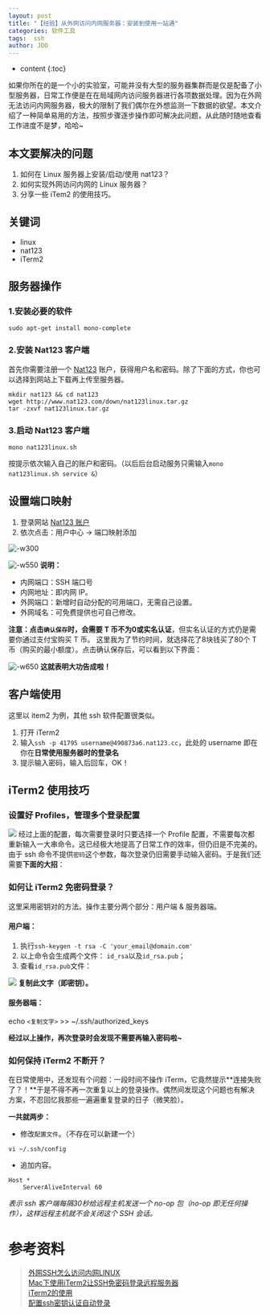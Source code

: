```yaml
---
layout: post
title: "【经验】从外网访问内网服务器：安装到使用一站通"
categories: 软件工具
tags:  ssh  
author: JDO
---
```


* content
{:toc}

如果你所在的是一个小的实验室，可能并没有大型的服务器集群而是仅是配备了小型服务器，日常工作便是在在局域网内访问服务器进行各项数据处理。因为在外网无法访问内网服务器，极大的限制了我们偶尔在外想监测一下数据的欲望。本文介绍了一种简单易用的方法，按照步骤逐步操作即可解决此问题，从此随时随地查看工作进度不是梦，哈哈~




## 本文要解决的问题
1. 如何在 Linux 服务器上安装/启动/使用 nat123？
2. 如何实现外网访问内网的 Linux 服务器？
3. 分享一些 iTem2 的使用技巧。

## 关键词
-  linux
-  nat123
-  iTerm2

## 服务器操作
### 1.安装必要的软件
```shell
sudo apt-get install mono-complete
```

### 2.安装 Nat123 客户端
首先你需要注册一个 [Nat123](http://www.nat123.com/) 账户，获得用户名和密码。除了下面的方式，你也可以选择到网站上下载再上传至服务器。

```shell
mkdir nat123 && cd nat123
wget http://www.nat123.com/down/nat123linux.tar.gz
tar -zxvf nat123linux.tar.gz
```

### 3.启动 Nat123 客户端
```shell
mono nat123linux.sh
```
按提示依次输入自己的账户和密码。（以后后台启动服务只需输入`mono nat123linux.sh service &`）

## 设置端口映射
1. 登录网站 [Nat123 账户](http://www.nat123.com/)
2. 依次点击：用户中心 → 端口映射添加

![-w300](https://raw.githubusercontent.com/woaielf/woaielf.github.io/master/_posts/Pic/1710/171029/15092878695134.jpg)

![-w550](https://raw.githubusercontent.com/woaielf/woaielf.github.io/master/_posts/Pic/1710/171029/15092814084213.jpg)
**说明：**

-  内网端口：SSH 端口号
-  内网地址：即内网 IP。
-  外网端口：新增时自动分配的可用端口，无需自己设置。
-  外网域名：可免费提供也可自己修改。

**注意：点击`确认保存`时，会需要 T 币不为0或实名认证**，但实名认证的方式仍是需要你通过支付宝购买 T 币。
这里我为了节约时间，就选择花了8块钱买了80个 T 币（购买的最小额度）。点击确认保存后，可以看到以下界面：

![-w650](https://raw.githubusercontent.com/woaielf/woaielf.github.io/master/_posts/Pic/1710/171029/15092816758028.jpg)
**这就表明大功告成啦！**

## 客户端使用
这里以 item2 为例，其他 ssh 软件配置很类似。

1. 打开 iTerm2
2. 输入`ssh -p 41795 username@490873a6.nat123.cc`，此处的 username 即在你在**日常使用服务器时的登录名**
3. 提示输入密码，输入后回车，OK！

## iTerm2 使用技巧
### 设置好 Profiles，管理多个登录配置
![](https://raw.githubusercontent.com/woaielf/woaielf.github.io/master/_posts/Pic/1710/171029/15092831857554.jpg)
经过上面的配置，每次需要登录时只要选择一个 Profile 配置，不需要每次都重新输入一大串命令。这已经极大地提高了日常工作的效率，但仍旧是不完美的。由于 ssh 命令不提供`密码`这个参数，每次登录仍旧需要手动输入密码。于是我们还需要**下面的大招**：

### 如何让 iTerm2 免密码登录？
这里采用密钥对的方法。操作主要分两个部分：用户端 & 服务器端。

#### 用户端：
1. 执行`ssh-keygen -t rsa -C 'your_email@domain.com'`
2. 以上命令会生成两个文件：
`id_rsa`以及`id_rsa.pub`；
3. 查看`id_rsa.pub`文件：

![](https://raw.githubusercontent.com/woaielf/woaielf.github.io/master/_posts/Pic/1710/171029/15093382718460.jpg)
**复制此文字（即密钥）。**

#### 服务器端：
echo `<复制文字>` >> ~/.ssh/authorized_keys

**经过以上操作，再次登录时会发现不需要再输入密码啦~**


### 如何保持 iTerm2 不断开？
在日常使用中，还发现有个问题：一段时间不操作 iTerm，它竟然提示**连接失败了？！**于是不得不再一次重复以上的登录操作。偶然间发现这个问题也有解决方案，不忍回忆我那些一遍遍重复登录的日子（微笑脸）。

**一共就两步：**

- 修改`配置文件`。（不存在可以新建一个）

```
vi ~/.ssh/config
```
- 追加内容。

```
Host *
    ServerAliveInterval 60
```
*表示 ssh 客户端每隔30秒给远程主机发送一个 no-op 包（no-op 即无任何操作），这样远程主机就不会关闭这个 SSH 会话。*

# 参考资料
> [外网SSH怎么访问内网LINUX](http://www.xuenb.com/network/148195084834111.html) <br> 
> [Mac下使用iTerm2让SSH免密码登录远程服务器](http://www.tuijiankan.com/2015/05/15/iterm2-mac-ssh-with-no-password/) <br>
> [iTerm2的使用](http://sun-ao.github.io/2017/08/21/iterm2-use/) <br>
> [配置ssh密钥认证自动登录](https://segmentfault.com/a/1190000000481249)



